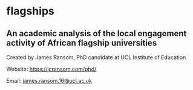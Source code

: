 # flagships
## An academic analysis of the local engagement activity of African flagship universities

Created by James Ransom, PhD candidate at UCL Institute of Education

Website: https://jcransom.com/phd/

Email: james.ransom.16@ucl.ac.uk
